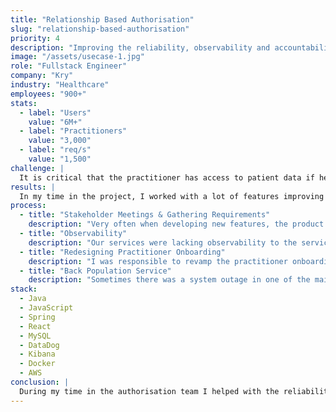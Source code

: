 ```yaml
---
title: "Relationship Based Authorisation"
slug: "relationship-based-authorisation"
priority: 4
description: "Improving the reliability, observability and accountability of the existing Relationship based authorisation system"
image: "/assets/usecase-1.jpg"
role: "Fullstack Engineer"
company: "Kry"
industry: "Healthcare"
employees: "900+"
stats:
  - label: "Users"
    value: "6M+"
  - label: "Practitioners"
    value: "3,000"
  - label: "req/s"
    value: "1,500"
challenge: |
  It is critical that the practitioner has access to patient data if he is authorised to do so. This is a critical component when it comes to the system as all the practitioner patient interaction goes through the authorisation service. If this system does not work properly the practitioner will not have access to the patients or worse the practitioner might have access to patients, they should not have access to.
results: |
  In my time in the project, I worked with a lot of features improving the reliability of the authorisation system. From building extensive dashboards, to improving the onboarding experience for practitioners by redesigning the UI. The biggest improvement being the back population service that can rectify authorisation links during system failure.
process:
  - title: "Stakeholder Meetings & Gathering Requirements"
    description: "Very often when developing new features, the product descriptions were fuzzy. It was very common to have to talk to the stakeholders to understand what is that they really wanted and how it would fit into the current solution. The stakeholders ranged from practitioners, product managers, admin staff and other teams."
  - title: "Observability"
    description: "Our services were lacking observability to the services we owned. I built extensive dashboards to monitor the system functioning."
  - title: "Redesigning Practitioner Onboarding"
    description: "I was responsible to revamp the practitioner onboarding webapp. There was a new content delivery system that had different resources based on which type of practitioner was being onboarded. I was also responsible of co-ordinating the implementation of the webapp with the delivery of the new content. Made sure the UI reflected the new changes, modified the content schema and documented and educated the admin on how to create the new content using the schema. The project was completed well within the deadline."
  - title: "Back Population Service"
    description: "Sometimes there was a system outage in one of the main microservices handling the meetings. This would sometimes cause meetings to be created but the relationship building side effects to fail. This meant the practitioners could not see the patients. I built a service that would reconnect the broken links so that the practitioners could access the patients."
stack:
  - Java
  - JavaScript
  - Spring
  - React
  - MySQL
  - DataDog
  - Kibana
  - Docker
  - AWS
conclusion: |
  During my time in the authorisation team I helped with the reliability of the critical microservice ensuring smooth operation after a system failure. I also helped a lot with the observability and monitoring of the owned services. Also carried out the design revamp of the onboarding webapp and content delivery system.
---
```

